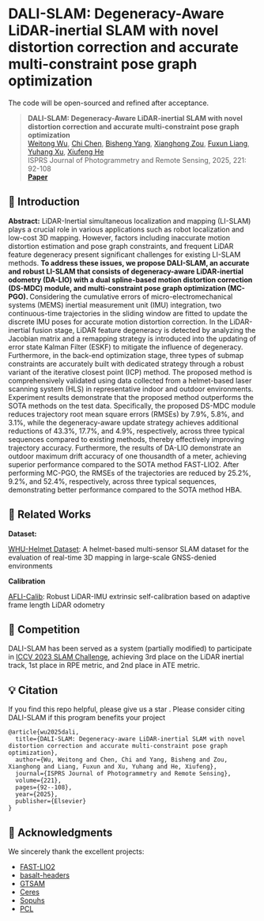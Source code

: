 # DALI-SLAM: Degeneracy-Aware LiDAR-inertial SLAM with novel distortion correction and accurate multi-constraint pose graph optimization

The code will be open-sourced and refined after acceptance.

> **DALI-SLAM: Degeneracy-Aware LiDAR-inertial SLAM with novel distortion correction and accurate multi-constraint pose graph optimization**<br/>
> [Weitong Wu](https://www.researchgate.net/profile/Weitong-Wu?ev=hdr_xprf), [Chi Chen](https://3s.whu.edu.cn/info/1025/1364.htm), [Bisheng Yang](https://3s.whu.edu.cn/info/1025/1415.htm), [Xianghong Zou](https://zouxianghong.github.io/), [Fuxun Liang](https://liangfxwhu.github.io/), [Yuhang Xu](https://www.researchgate.net/profile/Yuhang-Xu-12), [Xiufeng He](https://dxy.hhu.edu.cn/2017/0412/c6458a93886/page.htm)<br/>
ISPRS Journal of Photogrammetry and Remote Sensing, 2025, 221: 92-108<br/>
> [**Paper**](https://www.sciencedirect.com/science/article/pii/S0924271625000413)

## 🔭 Introduction

<strong>Abstract:</strong> LiDAR-Inertial simultaneous localization and mapping (LI-SLAM) plays a crucial role in various applications such as robot localization and low-cost 3D mapping. However, factors including inaccurate motion distortion estimation and pose graph constraints, and frequent LiDAR feature degeneracy present significant challenges for existing LI-SLAM methods. <strong> To address these issues, we propose DALI-SLAM, an accurate and robust LI-SLAM that consists of degeneracy-aware LiDAR-inertial odometry (DA-LIO) with a dual spline-based motion distortion correction (DS-MDC) module, and multi-constraint pose graph optimization (MC-PGO). </strong> Considering the cumulative errors of micro-electromechanical systems (MEMS) inertial measurement unit (IMU) integration, two continuous-time trajectories in the sliding window are fitted to update the discrete IMU poses for accurate motion distortion correction. In the LiDAR-inertial fusion stage, LiDAR feature degeneracy is detected by analyzing the Jacobian matrix and a remapping strategy is introduced into the updating of error state Kalman Filter (ESKF) to mitigate the influence of degeneracy. Furthermore, in the back-end optimization stage, three types of submap constraints are accurately built with dedicated strategy through a robust variant of the iterative closest point (ICP) method. The proposed method is comprehensively validated using data collected from a helmet-based laser scanning system (HLS) in representative indoor and outdoor environments. Experiment results demonstrate that the proposed method outperforms the SOTA methods on the test data. Specifically, the proposed DS-MDC module reduces trajectory root mean square errors (RMSEs) by 7.9%, 5.8%, and 3.1%, while the degeneracy-aware update strategy achieves additional reductions of 43.3%, 17.7%, and 4.9%, respectively, across three typical sequences compared to existing methods, thereby effectively improving trajectory accuracy. Furthermore, the results of DA-LIO demonstrate an outdoor maximum drift accuracy of one thousandth of a meter, achieving superior performance compared to the SOTA method FAST-LIO2. After performing MC-PGO, the RMSEs of the trajectories are reduced by 25.2%, 9.2%, and 52.4%, respectively, across three typical sequences, demonstrating better performance compared to the SOTA method HBA.
</p>

## 🔗 Related Works
<strong>Dataset:</strong>

[<u>WHU-Helmet Dataset</u>](https://github.com/kafeiyin00/WHU-HelmetDataset): A helmet-based multi-sensor SLAM dataset for the evaluation of real-time 3D mapping in large-scale GNSS-denied environments

<strong>Calibration</strong>

[<u>AFLI-Calib</u>](https://github.com/DCSI2022/AFLI_Calib): Robust LiDAR-IMU extrinsic self-calibration based on adaptive frame length LiDAR odometry 

## 🔗 Competition
DALI-SLAM has been served as a system (partially modified) to participate
 in [ICCV 2023 SLAM Challenge](https://superodometry.com/iccv23_challenge_LiI), achieving 3rd place on the LiDAR inertial track, 1st place in RPE metric, and 2nd place in ATE metric.

## 💡 Citation
If you find this repo helpful, please give us a star .
Please consider citing DALI-SLAM if this program benefits your project
```
@article{wu2025dali,
  title={DALI-SLAM: Degeneracy-aware LiDAR-inertial SLAM with novel distortion correction and accurate multi-constraint pose graph optimization},
  author={Wu, Weitong and Chen, Chi and Yang, Bisheng and Zou, Xianghong and Liang, Fuxun and Xu, Yuhang and He, Xiufeng},
  journal={ISPRS Journal of Photogrammetry and Remote Sensing},
  volume={221},
  pages={92--108},
  year={2025},
  publisher={Elsevier}
}
```

## 🔗 Acknowledgments
We sincerely thank the excellent projects:
- [FAST-LIO2](https://github.com/hku-mars/FAST_LIO)
- [basalt-headers](https://github.com/VladyslavUsenko/basalt-headers)
- [GTSAM](https://github.com/borglab/gtsam) 
- [Ceres](https://github.com/ceres-solver/ceres-solver)
- [Sopuhs](https://github.com/strasdat/Sophus)
- [PCL](https://github.com/PointCloudLibrary/pcl)
